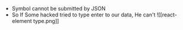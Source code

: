 - Symbol cannot be submitted by JSON
- So If Some hacked tried to type enter to our data, He can't
    ![[react-element type.png]]
